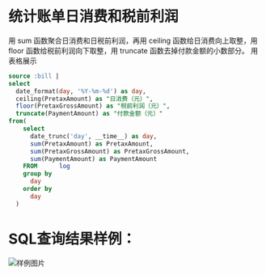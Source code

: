 # 统计账单日消费和税前利润



用 sum 函数聚合日消费和日税前利润，再用 ceiling 函数给日消费向上取整，用 floor 函数给税前利润向下取整，用 truncate 函数去掉付款金额的小数部分。
用表格展示



```SQL
source :bill |
select
  date_format(day, '%Y-%m-%d') as day,
  ceiling(PretaxAmount) as "日消费（元）",
  floor(PretaxGrossAmount) as "税前利润（元）",
  truncate(PaymentAmount) as "付款金额（元）"
from(
    select
      date_trunc('day', __time__) as day,
      sum(PretaxAmount) as PretaxAmount,
      sum(PretaxGrossAmount) as PretaxGrossAmount,
      sum(PaymentAmount) as PaymentAmount
    FROM      log
    group by
      day
    order by
      day
  )
```

# SQL查询结果样例：

![样例图片](https://img.alicdn.com/tfs/TB1SMXOQoz1gK0jSZLeXXb9kVXa-671-373.png)